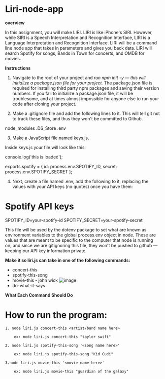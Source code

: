 # Liri-node-app

**overview** 

In this assignment, you will make LIRI. LIRI is like iPhone's SIRI. However, while SIRI is a Speech Interpretation and Recognition Interface, LIRI is a Language Interpretation and Recognition Interface. LIRI will be a command line node app that takes in parameters and gives you back data. LIRI will search Spotify for songs, Bands in Town for concerts, and OMDB for movies.


**Instructions**


1. Navigate to the root of your project and *run npm init -y — this will initialize a package.json file for your project.* The package.json file is required for installing third party npm packages and saving their version numbers. If you fail to initialize a package.json file, it will be troublesome, and at times almost impossible for anyone else to run your code after cloning your project.


2. Make a .gitignore file and add the following lines to it. This will tell git not to track these files, and thus they won't be committed to Github.


node_modules
.DS_Store
.env

3. Make a JavaScript file named keys.js.


Inside keys.js your file will look like this:

console.log('this is loaded');

exports.spotify = {
  id: process.env.SPOTIFY_ID,
  secret: process.env.SPOTIFY_SECRET
};

4. Next, create a file named .env, add the following to it, replacing the values with your API keys (no quotes) once you have them:

# Spotify API keys

SPOTIFY_ID=your-spotify-id
SPOTIFY_SECRET=your-spotify-secret


This file will be used by the dotenv package to set what are known as environment variables to the global process.env object in node. These are values that are meant to be specific to the computer that node is running on, and since we are gitignoring this file, they won't be pushed to github — keeping our API key information private.


**Make it so liri.js can take in one of the following commands:**

* concert-this
* spotify-this-song
* movie-this - john wick 
![image](https://user-images.githubusercontent.com/54521457/73389661-464bf000-429a-11ea-8dc8-93a7332e59a1.png)
* do-what-it-says

**What Each Command Should Do** 


# How to run the program:

    1. node liri.js concert-this <artist/band name here>

        ex: node liri.js concert-this "taylor swift" 

    2. node liri.js spotify-this-song '<song name here>'

        ex: node liri.js spotify-this-song "Kid Cudi" 

    3.node liri.js movie-this '<movie name here>'

        ex: node liri.js movie-this "guardian of the galaxy"
